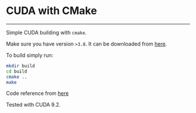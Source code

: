 # CUDA with CMake
------

Simple CUDA building with `cmake`.

Make sure you have version `>3.8`. It can be downloaded from [here](https://cmake.org/download/).

To build simply run:

```sh
mkdir build
cd build
cmake ..
make
```

Code reference from [here](https://www.olcf.ornl.gov/tutorials/cuda-vector-addition/)

Tested with CUDA 9.2.
